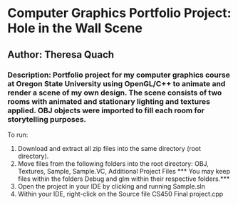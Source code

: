 # Computer Graphics Portfolio Project: Hole in the Wall Scene
## Author: Theresa Quach
### Description: Portfolio project for my computer graphics course at Oregon State University using OpenGL/C++ to animate and render a scene of my own design. The scene consists of two rooms with animated and stationary lighting and textures applied. OBJ objects were imported to fill each room for storytelling purposes. 

To run: 

1. Download and extract all zip files into the same directory (root directory). 
2. Move files from the following folders into the root directory: OBJ, Textures, Sample, Sample.VC, Additional Project Files
    *** You may keep files within the folders Debug and glm within their respective folders.***
3. Open the project in your IDE by clicking and running Sample.sln
4. Within your IDE, right-click on the Source file CS450 Final project.cpp 
